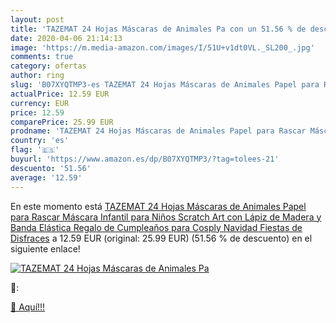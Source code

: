 ```yaml
---
layout: post
title: 'TAZEMAT 24 Hojas Máscaras de Animales Pa con un 51.56 % de descuento'
date: 2020-04-06 21:14:13
image: 'https://m.media-amazon.com/images/I/51U+v1dt0VL._SL200_.jpg'
comments: true
category: ofertas
author: ring
slug: 'B07XYQTMP3-es TAZEMAT 24 Hojas Máscaras de Animales Papel para Rascar Máscara Infantil para Niños Scratch Art con Lápiz de Madera y Banda Elástica Regalo de Cumpleaños para Cosply Navidad Fiestas de Disfraces'
actualPrice: 12.59 EUR
currency: EUR
price: 12.59
comparePrice: 25.99 EUR
prodname: 'TAZEMAT 24 Hojas Máscaras de Animales Papel para Rascar Máscara Infantil para Niños Scratch Art con Lápiz de Madera y Banda Elástica Regalo de Cumpleaños para Cosply Navidad Fiestas de Disfraces'
country: 'es'
flag: '🇪🇸'
buyurl: 'https://www.amazon.es/dp/B07XYQTMP3/?tag=tolees-21'
descuento: '51.56'
average: '12.59'
---
```


En este momento está [TAZEMAT 24 Hojas Máscaras de Animales Papel para Rascar Máscara Infantil para Niños Scratch Art con Lápiz de Madera y Banda Elástica Regalo de Cumpleaños para Cosply Navidad Fiestas de Disfraces](https://www.amazon.es/dp/B07XYQTMP3/?tag=tolees-21) a 12.59 EUR (original: 25.99 EUR) (51.56 %  de descuento) en el siguiente enlace!

[![TAZEMAT 24 Hojas Máscaras de Animales Pa](https://m.media-amazon.com/images/I/51U+v1dt0VL._SL200_.jpg)](https://www.amazon.es/dp/B07XYQTMP3/?tag=tolees-21)

🔎:


[🛒 Aquí!!!](https://www.amazon.es/dp/B07XYQTMP3/?tag=tolees-21)
